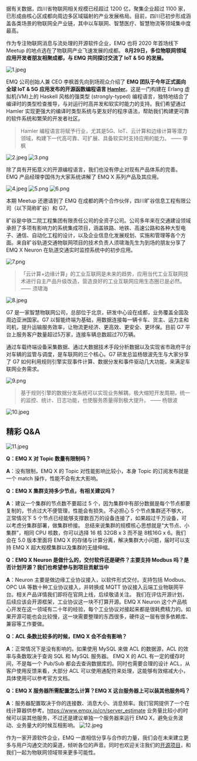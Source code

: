 
据有关数据，四川省物联网相关规模已经超过 1200 亿，聚集企业超过 1100 家，已形成由核心区成都向周边多区域辐射的产业发展格局。目前，四川已初步形成涵盖各类场景的物联网全产业链，其中以车联网、智慧医疗、智慧物流等领域集中度最高。

作为专注物联网消息与流处理的开源软件企业，EMQ 也将 2020 年首场线下 Meetup 的地点选在了物联网产业飞速发展的成都。 **8月29日，多位物联网领域应用开发者朋友相聚成都，与 EMQ 共同探讨交流了 IoT & 5G 的发展。**

![1.jpeg](https://static.emqx.net/images/b2092d9957fb57242daf70e4d02e382a.jpeg)

EMQ 公司创始人兼 CEO 李枫首先向到场观众介绍了 **EMQ 团队于今年正式面向全球 IoT & 5G 应用发布的开源函数编程语言 [Hamler](https://hamler-lang.org/)**。这是一门构建在 Erlang 虚拟机(VM)上的 Haskell 风格的强类型 (strongly-typed) 编程语言，独特地结合了编译时的类型检查推导，与对运行时高并发和软实时能力的支持。我们希望通过 Hamler 实现更强大的编译时类型系统与更友好的程序语法，帮助我们构建更可靠的软件系统和繁荣的开发者社区。

> Hamler 编程语言将赋予行业，尤其是5G、IoT、云计算和边缘计算等潜力领域，构建下一代高可靠、可扩展、具备软实时支持应用的能力。 —— 李枫

![2.jpeg](https://static.emqx.net/images/acc0aa662e4b54a2225e3430aa156e22.jpeg)
![3.png](https://static.emqx.net/images/e54b47ae48b76de04b37213f2b64ab47.png)

除了具有开拓意义的开源编程语言，我们也没有停止对现有产品体系的完善。EMQ 产品经理李国伟为大家系统讲解了 EMQ X 系列产品及其应用。

![4.jpeg](https://static.emqx.net/images/0b9b631b9d9b4905c74dc0d6b9fb4abf.jpeg)
![5.png](https://static.emqx.net/images/3804d992ffd67f0c11137ccaf89dc119.png)
![6.png](https://static.emqx.net/images/93809d0bd90fbc3c916b03ddcdfd997f.png)

本期 Meetup 还邀请到了 EMQ 在成都的两个合作伙伴，四川旷谷信息工程有限公司（以下简称旷谷）和 G7。

旷谷是中铁二院工程集团有限责任公司的全资子公司。公司多年来在交通建设领域承担了多项有影响力的系统集成项目，涵盖铁路、地铁、高速公路和各种大型电子、通信、自动化工程的设计，以及企业信息化发展规划、实施和管理等各个方面。来自旷谷轨道交通物联网项目的技术负责人须啸海先生为到场的朋友分享了 EMQ X Neuron 在轨道交通实时监控系统中的初步应用。

![7.png](https://static.emqx.net/images/71957b14a968fc83e2358ee8dd322f1f.png)

> 「云计算+边缘计算」的工业互联网是未来的趋势，应用当代工业互联网技术进行自主产品升级改造，营造良好的工业互联网应用生态圈已是必然。—— 须啸海

![8.jpeg](https://static.emqx.net/images/2314fb5d11804fa167161dc6a3a3e8a6.jpeg)

G7 是一家智慧物联网公司，总部位于北京，研发中心设在成都，业务覆盖全国及周边亚洲国家。G7 以智能终端为基础，用数据连接每一辆卡车、货主、运力主和司机，提升运输服务效率，让物流更经济、更高效、更安全、更环保。目前 G7 平台上服务客户数量超过5万家，连接车辆总数超过70万辆。

通过车载终端设备采集数据、通过大数据技术手段分析数据以及实现省市政府平台对车辆的监管与调度，是车联网的三个核心。G7 研发总监杨银波先生与大家分享了 G7 如何利用规则引擎实现事件计算、数据分发和事件驱动几大功能，来满足车联网业务需求。

![9.png](https://static.emqx.net/images/2d375169d2bd3ab777cf52b3cfab87f0.png)

> 基于规则引擎的数据分发系统可以实现业务解耦，极大缩短开发周期，统一的监控、统计、日志功能，也使服务质量得到极大提升。  —— 杨银波

![10.jpeg](https://static.emqx.net/images/e18c46a42c49868454c4d36f501a8170.jpeg)                     

## 精彩 Q&A

![11.jpeg](https://static.emqx.net/images/aa44640ac3cad23157c7009838554468.jpeg)

**Q：EMQ X 对 Topic 数量有限制吗？**

**A**：没有限制，EMQ X 的 Topic 对性能影响比较小，本身 Topic 的订阅发布就是一个 match 操作，性能不会有太大影响。

**Q：EMQ X 集群支持多少节点，有相关建议吗？**

**A**：建议一个集群的节点数不要超过 5 个，因为集群中有部分数据是每个节点都要复制的，节点过大不便管理，性能会有损失。不必担心 5 个节点集群还不够大，正常情况下 5 个节点已经能够支撑数百万的设备连接了，如果超过千万设备，可以考虑分集群部署，做集群桥接。
总结来说集群的规模核心思想就是“大节点、小集群”，相同 CPU 核数，你可以选择 16 核 32GB x 3 而不是 8核16G x 6。我们会在 5.0 版本里面将 EMQ X 的存储与计算分离，解决集群大小问题，届时可以支持 EMQ X 超大规模集群以及集群的无缝伸缩。

**Q：EMQ X Neuron 是做什么的，交付软件还是硬件？主要支持 Modbus 吗？是否计划开源？我们也希望参与到项目贡献当中**

**A**：Neuron 主要是做边缘工业协议接入，以软件形式交付。支持包括 Modbus、OPC UA 等数十种工业协议接入，并转换成 MQTT 协议接入云端工业物联网平台。相关产品详情我们即将在官网上线，后续敬请关注。
我们在评估开源计划，后续应该会开源框架，工业协议这一块不打算开源。EMQ X Neuron 这个产品核心开发在这一领域有二十年的经验，每个工业协议对接起来都是很耗费精力的。如果开源可能也会比较慢，这一块需要整理的东西很多，硬件这一层有很多依赖库、兼容等工作要做。

**Q：ACL 条数比较多的时候，EMQ X 会不会有影响？**

**A**：正常情况下是没有影响的。如果使用 MySQL 来做 ACL 的数据源，ACL 的效率与条数取决于查询 SQL 和 MySQL 服务器。
EMQ X 的 ACL 有一定的缓存时间，不是每一个 Pub/Sub 都会去查询数据库的。同时也需要合理的设计 ACL，从客户使用反馈来看，大部分 ACL 可以使用通配符来处理，这能够有效缩减大小，具体使用可以参考官方文档。

**Q：EMQ X 服务器所需配置怎么计算？EMQ X 这台服务器上可以装其他服务吗？**

**A**：服务器配置取决于你的连接数、消息大小、消息频率。我们官网提供了一个在线计算器供参考。https://www.emqx.io/cn/server_estimate
业务量比较小的时候可以装其他服务，不过还是建议单独一个服务器来运行 EMQ X，避免业务波动、业务量大的时候互相影响。
![12.jpeg](https://static.emqx.net/images/b0e5c3ae42c73de0e5ca54b86570d10d.jpeg)

作为一家开源软件企业，EMQ 一直相信分享与合作的力量，我们会在未来建立更多与用户沟通交流的渠道，倾听各位的声音。同时也欢迎关注我们的[开源项目](https://github.com/emqx/emqx)，和我们一起为物联网领域带来更多可能性。



